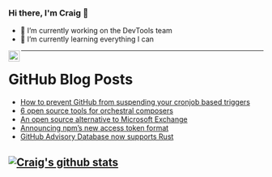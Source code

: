 ### Hi there, I'm Craig 👋

<!--
**CraigTeelFugro/CraigTeelFugro** is a ✨ _special_ ✨ repository because its `README.md` (this file) appears on your GitHub profile.

Here are some ideas to get you started:
-->

- 🔭 I’m currently working on the DevTools team
- 🌱 I’m currently learning everything I can

[<img align="left" alt="Craig Teel | LinkedIn" width="22px" src="https://cdn.jsdelivr.net/npm/simple-icons@v3/icons/linkedin.svg" />][linkedin]

---

# GitHub Blog Posts

<!-- BLOG-POST-LIST:START -->
- [How to prevent GitHub from suspending your cronjob based triggers](https://dev.to/gautamkrishnar/how-to-prevent-github-from-suspending-your-cronjob-based-triggers-knf)
- [6 open source tools for orchestral composers](https://opensource.com/article/21/9/open-source-orchestral-composers)
- [An open source alternative to Microsoft Exchange](https://opensource.com/article/21/9/open-source-groupware-grommunio)
- [Announcing npm’s new access token format](https://github.blog/2021-09-23-announcing-npms-new-access-token-format/)
- [GitHub Advisory Database now supports Rust](https://github.blog/2021-09-23-github-advisory-database-now-supports-rust/)
<!-- BLOG-POST-LIST:END -->

## [![Craig's github stats](https://github-readme-stats.vercel.app/api?username=craigteelfugro)](https://github.com/anuraghazra/github-readme-stats)


[linkedin]: https://linkedin.com/in/craig-teel-b8786771
